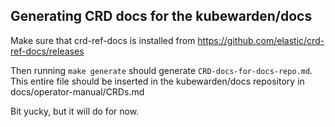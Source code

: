## Generating CRD docs for the kubewarden/docs

Make sure that crd-ref-docs is installed from
https://github.com/elastic/crd-ref-docs/releases

Then running `make generate` should generate `CRD-docs-for-docs-repo.md`.
This entire file should be inserted in the kubewarden/docs repository in docs/operator-manual/CRDs.md

Bit yucky, but it will do for now.
